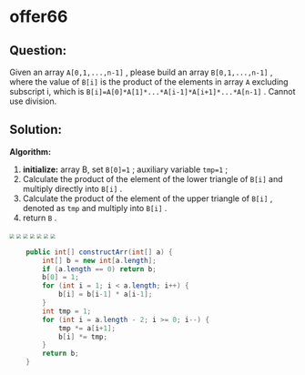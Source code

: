 # offer66

## Question:

Given an array `A[0,1,...,n-1]` , please build an array `B[0,1,...,n-1]` , where the value of `B[i]` is the product of the elements in array `A` excluding subscript i, which is `B[i]=A[0]*A[1]*...*A[i-1]*A[i+1]*...*A[n-1]` . Cannot use division.

## Solution:

**Algorithm:**

1. **initialize:** array B, set `B[0]=1` ; auxiliary variable `tmp=1` ;
2. Calculate the product of the element of the lower triangle of `B[i]` and multiply directly into `B[i]` .
3. Calculate the product of the element of the upper triangle of `B[i]` , denoted as `tmp` and multiply into `B[i]` .
4. return `B` .

<img src="/Users/jan/Code/java/learn/img/offer66_1.png" style="zoom:50%;" />

<img src="/Users/jan/Code/java/learn/img/offer66_2.png" style="zoom:50%;" />

<img src="/Users/jan/Code/java/learn/img/offer66_3.png" style="zoom:50%;" />

<img src="/Users/jan/Code/java/learn/img/offer66_4.png" style="zoom:50%;" />

<img src="/Users/jan/Code/java/learn/img/offer66_5.png" style="zoom:50%;" />

<img src="/Users/jan/Code/java/learn/img/offer66_6.png" style="zoom:50%;" />

<img src="/Users/jan/Code/java/learn/img/offer66_7.png" style="zoom:50%;" />

```java
    public int[] constructArr(int[] a) {
        int[] b = new int[a.length];
        if (a.length == 0) return b;
        b[0] = 1;
        for (int i = 1; i < a.length; i++) {
            b[i] = b[i-1] * a[i-1];
        }
        int tmp = 1;
        for (int i = a.length - 2; i >= 0; i--) {
            tmp *= a[i+1];
            b[i] *= tmp;
        }
        return b;
    }
```

